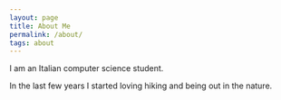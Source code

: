```yaml
---
layout: page
title: About Me
permalink: /about/
tags: about
---
```


I am an Italian computer science student.

In the last few years I started loving hiking and being out in the nature.
